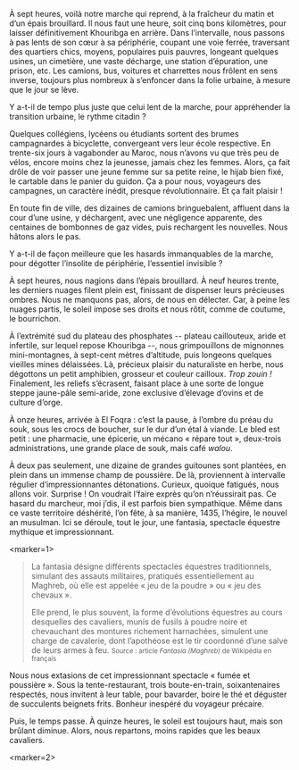 À sept heures, voilà notre marche qui reprend, à la fraîcheur du matin et d’un épais brouillard.
Il nous faut une heure, soit cinq bons kilomètres, pour laisser définitivement Khouribga en arrière.
Dans l’intervalle, nous passons à pas lents de son cœur à sa périphérie, coupant une voie ferrée, traversant des quartiers chics, moyens, populaires puis pauvres, longeant quelques usines, un cimetière, une vaste décharge, une station d’épuration, une prison, etc.
Les camions, bus, voitures et charrettes nous frôlent en sens inverse, toujours plus nombreux à s’enfoncer dans la folie urbaine, à mesure que le jour se lève.

Y a-t-il de tempo plus juste que celui lent de la marche, pour appréhender la transition urbaine, le rythme citadin ?

Quelques collégiens, lycéens ou étudiants sortent des brumes campagnardes à bicyclette, convergeant vers leur école respective.
En trente-six jours à vagabonder au Maroc, nous n’avons vu que très peu de vélos, encore moins chez la jeunesse, jamais chez les femmes.
Alors, ça fait drôle de voir passer une jeune femme sur sa petite reine, le hijab bien fixé, le cartable dans le panier du guidon.
Ça a pour nous, voyageurs des campagnes, un caractère inédit, presque révolutionnaire.
Et ça fait plaisir !

En toute fin de ville, des dizaines de camions bringuebalent, affluent dans la cour d’une usine, y déchargent, avec une négligence apparente, des centaines de bombonnes de gaz vides, puis rechargent les nouvelles.
Nous hâtons alors le pas.

Y a-t-il de façon meilleure que les hasards immanquables de la marche, pour dégotter l’insolite de périphérie, l’essentiel invisible ?

À sept heures, nous nagions dans l’épais brouillard.
À neuf heures trente, les derniers nuages filent plein est, finissant de dispenser leurs précieuses ombres.
Nous ne manquons pas, alors, de nous en délecter.
Car, à peine les nuages partis, le soleil impose ses droits et nous rôtit, comme de coutume, le bourrichon.

À l’extrémité sud du plateau des phosphates -- plateau caillouteux, aride et infertile, sur lequel repose Khouribga --, nous grimpouillons de mignonnes mini-montagnes, à sept-cent mètres d’altitude, puis longeons quelques vieilles mines délaissées.
Là, précieux plaisir du naturaliste en herbe, nous dégottons un petit amphibien, grosseur et couleur cailloux. *Trop zouin !*
Finalement, les reliefs s’écrasent, faisant place à une sorte de longue steppe jaune-pâle semi-aride, zone exclusive d’élevage d’ovins et de culture d’orge.

À onze heures, arrivée à El Foqra : c’est la pause, à l’ombre du préau du souk, sous les crocs de boucher, sur le dur d’un étal à viande.
Le bled est petit : une pharmacie, une épicerie, un mécano « répare tout », deux-trois administrations, une grande place de souk, mais café *walou*.

À deux pas seulement, une dizaine de grandes guitounes sont plantées, en plein dans un immense champ de poussière.
De là, proviennent à intervalle régulier d’impressionnantes détonations.
Curieux, quoique fatigués, nous allons voir.
Surprise !
On voudrait l’faire exprès qu’on n’réussirait pas.
Ce hasard du marcheur, moi j’dis, il est parfois bien sympathique.
Même dans ce vaste territoire déshérité, l’on fête, à sa manière, 1435, l’hégire, le nouvel an musulman.
Ici se déroule, tout le jour, une fantasia, spectacle équestre mythique et impressionnant.

<marker=1>

> La fantasia désigne différents spectacles équestres traditionnels, simulant des assauts militaires, pratiqués essentiellement au Maghreb, où elle est appelée « jeu de la poudre » ou « jeu des chevaux ».
>
> Elle prend, le plus souvent, la forme d’évolutions équestres au cours desquelles des cavaliers, munis de fusils à poudre noire et chevauchant des montures richement harnachées, simulent une charge de cavalerie, dont l’apothéose est le tir coordonné d’une salve de leurs armes à feu.
> <small>Source : article *Fantasia (Maghreb)* de Wikipédia en français</small>

Nous nous extasions de cet impressionnant spectacle « fumée et poussière ».
Sous la tente-restaurant, trois boute-en-train, soixantenaires respectés, nous invitent à leur table, pour bavarder, boire le thé et déguster de succulents beignets frits.
Bonheur inespéré du voyageur précaire.

Puis, le temps passe.
À quinze heures, le soleil est toujours haut, mais son brûlant diminue.
Alors, nous repartons, moins rapides que les beaux cavaliers.

<marker=2>
